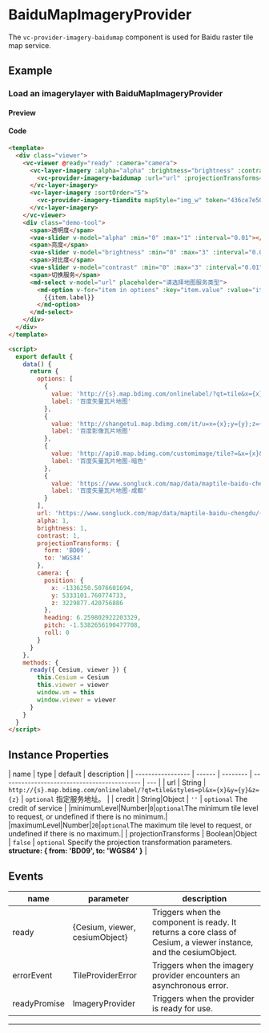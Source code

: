 # BaiduMapImageryProvider

The `vc-provider-imagery-baidumap` component is used for Baidu raster tile map service.

## Example

### Load an imagerylayer with BaiduMapImageryProvider

#### Preview

<doc-preview>
  <template>
    <div class="viewer">
      <vc-viewer @ready="ready" :camera="camera">
        <vc-layer-imagery :alpha="alpha" :brightness="brightness" :contrast="contrast" :sortOrder="10">
          <vc-provider-imagery-baidumap :url="url" :projectionTransforms="projectionTransforms"></vc-provider-imagery-baidumap>
        </vc-layer-imagery>
        <vc-layer-imagery :sortOrder="5">
          <vc-provider-imagery-tianditu mapStyle="img_w" token="436ce7e50d27eede2f2929307e6b33c0"></vc-provider-imagery-tianditu>
        </vc-layer-imagery>
      </vc-viewer>
      <div class="demo-tool">
        <span>透明度</span>
        <vue-slider v-model="alpha" :min="0" :max="1" :interval="0.01"></vue-slider>
        <span>亮度</span>
        <vue-slider v-model="brightness" :min="0" :max="3" :interval="0.01"></vue-slider>
        <span>对比度</span>
        <vue-slider v-model="contrast" :min="0" :max="3" :interval="0.01"></vue-slider>
        <span>切换服务</span>
        <md-select v-model="url" placeholder="请选择地图服务类型">
          <md-option v-for="item in options" :key="item.value" :value="item.value">
            {{item.label}}
          </md-option>
        </md-select>
      </div>
    </div>
  </template>

  <script>
    export default {
      data() {
        return {
          options: [
            {
              value: 'http://{s}.map.bdimg.com/onlinelabel/?qt=tile&x={x}&y={y}&z={z}&styles=pl&scaler=1&p=1',
              label: '百度矢量瓦片地图'
            },
            {
              value: 'http://shangetu1.map.bdimg.com/it/u=x={x};y={y};z={z};v=009;type=sate&fm=46',
              label: '百度影像瓦片地图'
            },
            {
              value: 'http://api0.map.bdimg.com/customimage/tile?=&x={x}&y={y}&z={z}&scale=1&customid=midnight',
              label: '百度矢量瓦片地图-暗色'
            },
            {
              value: 'https://www.songluck.com/map/data/maptile-baidu-chengdu/{z}/{x}/{y}.png',
              label: '百度矢量瓦片地图-成都'
            }
          ],
          url: 'https://www.songluck.com/map/data/maptile-baidu-chengdu/{z}/{x}/{y}.png',
          alpha: 1,
          brightness: 1,
          contrast: 1,
          projectionTransforms: {
            form: 'BD09',
            to: 'WGS84'
          },
          camera: {
            position: {
              x: -1336250.5076601694,
              y: 5333101.760774733,
              z: 3229877.420756886
            },
            heading: 6.259802922203329,
            pitch: -1.5382656190477708,
            roll: 0
          }
        }
      },
      methods: {
        ready({ Cesium, viewer }) {
          this.Cesium = Cesium
          this.viewer = viewer
          window.vm = this
          window.viewer = viewer
        }
      }
    }
  </script>
</doc-preview>

#### Code

```html
<template>
  <div class="viewer">
    <vc-viewer @ready="ready" :camera="camera">
      <vc-layer-imagery :alpha="alpha" :brightness="brightness" :contrast="contrast" :sortOrder="10">
        <vc-provider-imagery-baidumap :url="url" :projectionTransforms="projectionTransforms"></vc-provider-imagery-baidumap>
      </vc-layer-imagery>
      <vc-layer-imagery :sortOrder="5">
        <vc-provider-imagery-tianditu mapStyle="img_w" token="436ce7e50d27eede2f2929307e6b33c0"></vc-provider-imagery-tianditu>
      </vc-layer-imagery>
    </vc-viewer>
    <div class="demo-tool">
      <span>透明度</span>
      <vue-slider v-model="alpha" :min="0" :max="1" :interval="0.01"></vue-slider>
      <span>亮度</span>
      <vue-slider v-model="brightness" :min="0" :max="3" :interval="0.01"></vue-slider>
      <span>对比度</span>
      <vue-slider v-model="contrast" :min="0" :max="3" :interval="0.01"></vue-slider>
      <span>切换服务</span>
      <md-select v-model="url" placeholder="请选择地图服务类型">
        <md-option v-for="item in options" :key="item.value" :value="item.value">
          {{item.label}}
        </md-option>
      </md-select>
    </div>
  </div>
</template>

<script>
  export default {
    data() {
      return {
        options: [
          {
            value: 'http://{s}.map.bdimg.com/onlinelabel/?qt=tile&x={x}&y={y}&z={z}&styles=pl&scaler=1&p=1',
            label: '百度矢量瓦片地图'
          },
          {
            value: 'http://shangetu1.map.bdimg.com/it/u=x={x};y={y};z={z};v=009;type=sate&fm=46',
            label: '百度影像瓦片地图'
          },
          {
            value: 'http://api0.map.bdimg.com/customimage/tile?=&x={x}&y={y}&z={z}&scale=1&customid=midnight',
            label: '百度矢量瓦片地图-暗色'
          },
          {
            value: 'https://www.songluck.com/map/data/maptile-baidu-chengdu/{z}/{x}/{y}.png',
            label: '百度矢量瓦片地图-成都'
          }
        ],
        url: 'https://www.songluck.com/map/data/maptile-baidu-chengdu/{z}/{x}/{y}.png',
        alpha: 1,
        brightness: 1,
        contrast: 1,
        projectionTransforms: {
          form: 'BD09',
          to: 'WGS84'
        },
        camera: {
          position: {
            x: -1336250.5076601694,
            y: 5333101.760774733,
            z: 3229877.420756886
          },
          heading: 6.259802922203329,
          pitch: -1.5382656190477708,
          roll: 0
        }
      }
    },
    methods: {
      ready({ Cesium, viewer }) {
        this.Cesium = Cesium
        this.viewer = viewer
        window.vm = this
        window.viewer = viewer
      }
    }
  }
</script>
```

## Instance Properties

<!-- prettier-ignore -->
| name | type | default | description |
| ----------------- | ------ | -------- | ------------------------------------------- | --- |
| url | String | `http://{s}.map.bdimg.com/onlinelabel/?qt=tile&styles=pl&x={x}&y={y}&z={z}` | `optional` 指定服务地址。 |
| credit | String\|Object | `''` | `optional` The credit of service |
|minimumLevel|Number|`0`|`optional`The minimum tile level to request, or undefined if there is no minimum.|
|maximumLevel|Number|`20`|`optional`The maximum tile level to request, or undefined if there is no maximum.|
| projectionTransforms | Boolean\|Object | `false` | `optional` Specify the projection transformation parameters. **structure: { from: 'BD09', to: 'WGS84' }** |

## Events

<!-- prettier-ignore -->
| name | parameter | description |
| ---- | --------- | ----------- |
| ready | {Cesium, viewer, cesiumObject} | Triggers when the component is ready. It returns a core class of Cesium, a viewer instance, and the cesiumObject. |
| errorEvent | TileProviderError | Triggers when the imagery provider encounters an asynchronous error. |
| readyPromise | ImageryProvider | Triggers when the provider is ready for use. |

---
